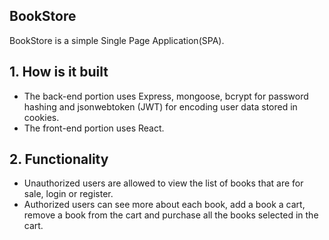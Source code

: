 ## BookStore
BookStore is a simple Single Page Application(SPA).

## 1. How is it built
- The back-end portion uses Express, mongoose, bcrypt for password hashing and jsonwebtoken (JWT) for encoding user    data stored in cookies.
- The front-end portion uses React.

## 2. Functionality
- Unauthorized users are allowed to view the list of books that are for sale, login or register.
- Authorized users can see more about each book, add a book a cart, remove a book from the cart and purchase all the books selected in the cart.
